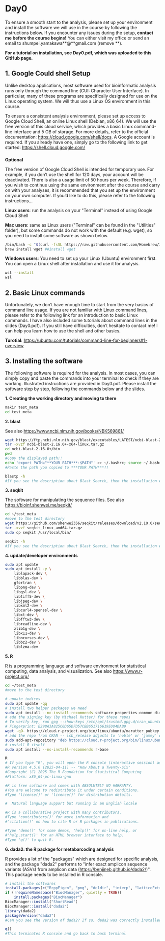 # Day0

To ensure a smooth start to the analysis, please set up your environment and install the software we will use in the course by following the instructions below. If you encounter any issues during the setup, **contact me before the course begins!** You can either visit my office or send an email to shumpei.yamakawa**@**gmail.com (remove **). 


****For a tutorial on installation, see Day0.pdf, which was uploaded to this GitHub page.****


## 1. Google Could shell Setup

Unlike desktop applications, most software used for bioinformatic analysis runs only through the command line (CUI: Character User Interface). In particular, many of these programs are specifically designed for use on the Linux operating system. We will thus use a Linux OS environment in this course. 

To ensure a consistent analysis environment, please set up access to Google Cloud Shell, an online Linux shell (Debian, x86_64). We will use the free version of this cloud service, which provides a basic Linux command-line interface and 5 GB of storage. For more details, refer to the official documentation: https://cloud.google.com/shell/docs.
A Google account is required. If you already have one, simply go to the following link to get started: https://shell.cloud.google.com/



###
**Optional**

The free version of Google Cloud Shell is intended for temporary use. For example, if you don’t use the shell for 120 days, your account will be deactivated. There is also a usage limit of 50 hours per week. Therefore, if you wish to continue using the same environment after the course and carry on with your analyses, it is recommended that you set up the environment on your own computer. If you’d like to do this, please refer to the following instructions...

**Linux users**: run the analysis on your "Terminal" instead of using Google Cloud Shell

**Mac users**: same as Linux users ("Terminal" can be found in the "Utilities" folder), but some commands do not work with the default (e.g. wget), so you need to install some software as shown below. 

```bash
/bin/bash -c "$(curl -fsSL https://raw.githubusercontent.com/Homebrew/install/HEAD/install.sh)" ##Install Homebrew
brew install wget ##install wget
```

**Windows users**: You need to set up your Linux (Ubuntu) environment first. You can open a Linux shell after installation and use it for analysis.

```bash
wsl --install
wsl
```

## 2. Basic Linux commands

Unfortunately, we don’t have enough time to start from the very basics of command line usage. If you are not familiar with Linux command lines, please refer to the following link for an introduction to basic Linux commands. I have also included some tutorials about command lines in the slides (Day0.pdf).
If you still have difficulties, don’t hesitate to contact me! I can help you learn how to use the shell and other basics.

**Turotial:** https://ubuntu.com/tutorials/command-line-for-beginners#1-overview

## 3. Installing the software

The following software is required for the analysis. In most cases, you can simply copy and paste the commands into your terminal to check if they are working. Illustrated instructions are provided in Day0.pdf. Please install the software step by step, following the commands below and the slides.


**1. Creating the working directory and moving to there**
```bash
makir test_meta
cd test_meta
```

**2. blast**

See also https://www.ncbi.nlm.nih.gov/books/NBK569861/

```bash
wget https://ftp.ncbi.nlm.nih.gov/blast/executables/LATEST/ncbi-blast-2.16.0+-x64-linux.tar.gz
tar -xvzf ncbi-blast-2.16.0+-x64-linux.tar.gz
cd ncbi-blast-2.16.0+/bin
pwd 
#Copy the displayed path!! 
echo 'export PATH="**YOUR PATH***:$PATH"' >> ~/.bashrc; source ~/.bashrc
#Paste the path you copied to ***YOUR PATH***!!

blastp -h
#If you see the description about Blast Search, then the installation worked.
```

**3. seqkit**

The software for manipulating the sequence files. See also https://bioinf.shenwei.me/seqkit/

```bash
cd ~/test_meta
#move to the test directory
wget https://github.com/shenwei356/seqkit/releases/download/v2.10.0/seqkit_linux_amd64.tar.gz
tar -xvzf seqkit_linux_amd64.tar.gz 
sudo cp seqkit /usr/local/bin/

seqkit -h
#If you see the description about Blast Search, then the installation worked.
```

**4. update/developer environments**
```bash
sudo apt update
sudo apt install -y \
    liblapack-dev \
    libblas-dev \
    gfortran \
    libpng-dev \
    libgsl-dev \
    libtiff5-dev \
    libjpeg-dev \
    libxml2-dev \
    libcurl4-openssl-dev \
    libxt-dev \
    libfftw3-dev \
    libreadline-dev \
    zlib1g-dev \
    libx11-dev \
    libncurses-dev \
    libbz2-dev \
    liblzma-dev
```

**5. R**

R is a programming language and software environment for statistical computing, data analysis, and visualization. See also https://www.r-project.org/

```bash
cd ~/test_meta
#move to the test directory

# update indices
sudo apt update -qq
# install two helper packages we need
sudo apt install --no-install-recommends software-properties-common dirmngr
# add the signing key (by Michael Rutter) for these repos
# To verify key, run gpg --show-keys /etc/apt/trusted.gpg.d/cran_ubuntu_key.asc 
# Fingerprint: E298A3A825C0D65DFD57CBB651716619E084DAB9
wget -qO- https://cloud.r-project.org/bin/linux/ubuntu/marutter_pubkey.asc | sudo tee -a /etc/apt/trusted.gpg.d/cran_ubuntu_key.asc
# add the repo from CRAN -- lsb_release adjusts to 'noble' or 'jammy' or ... as needed
sudo add-apt-repository "deb https://cloud.r-project.org/bin/linux/ubuntu $(lsb_release -cs)-cran40/"
# install R itself
sudo apt install --no-install-recommends r-base

R
# If you type "R", you will open the R console (interactive session) as follows. 
#R version 4.5.0 (2025-04-11) -- "How About a Twenty-Six"
#Copyright (C) 2025 The R Foundation for Statistical Computing
#Platform: x86_64-pc-linux-gnu

#R is free software and comes with ABSOLUTELY NO WARRANTY.
#You are welcome to redistribute it under certain conditions.
#Type 'license()' or 'licence()' for distribution details.

#  Natural language support but running in an English locale

#R is a collaborative project with many contributors.
#Type 'contributors()' for more information and
#'citation()' on how to cite R or R packages in publications.

#Type 'demo()' for some demos, 'help()' for on-line help, or
#'help.start()' for an HTML browser interface to help.
#Type 'q()' to quit R.

```

**6. dada2: the R package for metabarcoding analysis**

R provides a lot of the "packages" which are designed for specific analysis, and the package "dada2" performs to "infer exact amplicon sequence variants (ASVs) from amplicon data (https://benjjneb.github.io/dada2/)". This package needs to be installed in R console.

```R
# install the softwares
install.packages(c("RcppEigen", "png", "deldir", "interp", "latticeExtra"))
if (!requireNamespace("BiocManager", quietly = TRUE))
    install.packages("BiocManager")
BiocManager::install("ShortRead")
BiocManager::install("dada2")
library(dada2)
packageVersion("dada2")
#Can you see the version of dada2? If so, dada2 was correctly installed!

q()
#This terminates R console and go back to bash terminal
```
